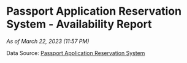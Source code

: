 # Passport Application Reservation System - Availability Report

*As of March 22, 2023 (11:57 PM)*

Data Source: [Passport Application Reservation System](https://eservices.immigration.gov.lk:8443/appointment/pages/reservationApplication.xhtml)